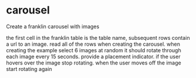 # carousel

Create a franklin carousel with images

the first cell in the franklin table is the table name, subsequent rows contain a url to an image.
read all of the rows when creating the carousel. when creating the example select 6 images at random
it should rotate through each image every 15 seconds. provide a placement indicator. if the user hovers over the image stop rotating. when the user moves off the image start rotating again
